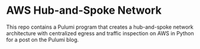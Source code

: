 # AWS Hub-and-Spoke Network

This repo contains a Pulumi program that creates a hub-and-spoke network architecture with centralized egress and traffic inspection on AWS in Python for a post on the Pulumi blog.
